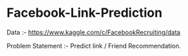 # Facebook-Link-Prediction

Data :- https://www.kaggle.com/c/FacebookRecruiting/data

Problem Statement :- Predict link / Friend Recommendation.
